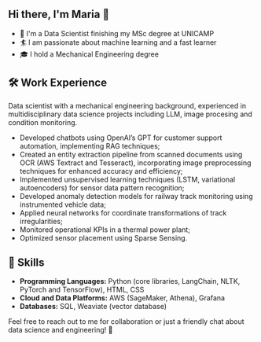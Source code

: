 ## Hi there, I'm Maria 👋

<!--
**mariaclaraav/mariaclaraav** is a ✨ _special_ ✨ repository because its `README.md` (this file) appears on your GitHub profile.
-->

- 🔭 I'm a Data Scientist finishing my MSc degree at UNICAMP
- 🏄 I am passionate about machine learning and a fast learner
- 🎓 I hold a Mechanical Engineering degree
  
## 🛠 Work Experience

Data scientist with a mechanical engineering background, experienced in multidisciplinary data science projects including LLM, image procesing and condition monitoring.

- Developed chatbots using OpenAI’s GPT for customer support automation, implementing RAG techniques;
- Created an entity extraction pipeline from scanned documents using OCR (AWS Textract and Tesseract), incorporating image preprocessing techniques for enhanced accuracy and efficiency;
- Implemented unsupervised learning techniques (LSTM, variational autoencoders) for sensor data pattern recognition;
- Developed anomaly detection models for railway track monitoring using instrumented vehicle data;
- Applied neural networks for coordinate transformations of track irregularities;
- Monitored operational KPIs in a thermal power plant;
- Optimized sensor placement using Sparse Sensing.

 ## 🦄 Skills
- **Programming Languages:** Python (core libraries, LangChain, NLTK, PyTorch and TensorFlow), HTML, CSS
- **Cloud and Data Platforms:** AWS (SageMaker, Athena), Grafana
- **Databases:** SQL, Weaviate (vector database)

Feel free to reach out to me for collaboration or just a friendly chat about data science and engineering! 🤗
